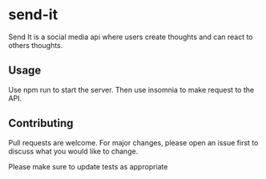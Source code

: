 # send-it

Send It is a social media api where users create thoughts and can react to others thoughts.


## Usage

Use npm run to start the server. Then use insomnia to make request to the API.


## Contributing

Pull requests are welcome. For major changes, please open an issue first
to discuss what you would like to change.

Please make sure to update tests as appropriate

